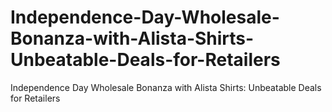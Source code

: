 # Independence-Day-Wholesale-Bonanza-with-Alista-Shirts-Unbeatable-Deals-for-Retailers
Independence Day Wholesale Bonanza with Alista Shirts: Unbeatable Deals for Retailers
